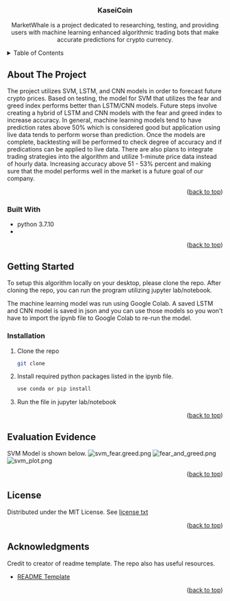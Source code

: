 <div id="top"></div>

<h3 align="center">KaseiCoin</h3>

  <p align="center">
MarketWhale is a project dedicated to researching, testing, and providing users with machine learning enhanced algorithmic trading bots that make accurate predictions for crypto currency.
  </p>
</div>

<!-- TABLE OF CONTENTS -->
<details>
  <summary>Table of Contents</summary>
  <ol>
    <li>
      <a href="#about-the-project">About The Project</a>
      <ul>
        <li><a href="#built-with">Built With</a></li>
      </ul>
    </li>
    <li>
      <a href="#getting-started">Getting Started</a>
      <ul>
        <li><a href="#installation">Installation</a></li>
      </ul>
    </li>
    <li><a href="#evaluation-evidence">Sample Data</a></li>
    <li><a href="#license">License</a></li>
    <li><a href="#acknowledgments">Acknowledgments</a></li>
  </ol>
</details>

<!-- ABOUT THE PROJECT -->
## About The Project
The project utilizes SVM, LSTM, and CNN models in order to forecast future crypto prices. Based on testing, the model for SVM that utilizes the fear and greed index performs better than LSTM/CNN models. Future steps involve creating a hybrid of LSTM and CNN models with the fear and greed index to increase accuracy. In general, machine learning models tend to have prediction rates above 50% which is considered good but application using live data tends to perform worse than prediction. Once the models are complete, backtesting will be performed to check degree of accuracy and if predications can be applied to live data. There are also plans to integrate trading strategies into the algorithm and utilize 1-minute price data instead of hourly data. Increasing accuracy above 51 - 53% percent and making sure that the model performs well in the market is a future goal of our company.

<p align="right">(<a href="#top">back to top</a>)</p>

### Built With

* python 3.7.10
*

<p align="right">(<a href="#top">back to top</a>)</p>

<!-- GETTING STARTED -->
## Getting Started

To setup this algorithm locally on your desktop, please clone the repo.
After cloning the repo, you can run the program utilizing jupyter lab/notebook.

The machine learning model was run using Google Colab. 
A saved LSTM and CNN model is saved in json and you can use those models so you won't have to import the ipynb file to Google Colab to re-run the model. 

### Installation

1. Clone the repo
   ```sh
   git clone 
   ```
2. Install required python packages listed in the ipynb file. 
   ```sh
   use conda or pip install
   ```
3. Run the file in jupyter lab/notebook

<p align="right">(<a href="#top">back to top</a>)</p>

<!-- Evaluation Evidence -->
## Evaluation Evidence
SVM Model is shown below. 
![svm_fear.greed.png](images/svm_fear.greed.png)
![fear_and_greed.png](images/fear_and_greed.png)  
![svm_plot.png](images/svm_plot.png)

<p align="right">(<a href="#top">back to top</a>)</p>

<!-- LICENSE -->
## License

Distributed under the MIT License.
See [license txt](https://github.com/git/git-scm.com/blob/main/MIT-LICENSE.txt)

<p align="right">(<a href="#top">back to top</a>)</p>


<!-- ACKNOWLEDGMENTS -->
## Acknowledgments
Credit to creator of readme template. The repo also has useful resources. 
* [README Template](https://github.com/othneildrew/Best-README-Template.git)

<p align="right">(<a href="#top">back to top</a>)</p>

